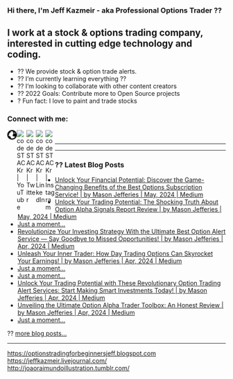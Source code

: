 

<!--
**jeffkazmeir/jeffkazmeir** is a ✨ _special_ ✨ repository because its `README.md` (this file) appears on your GitHub profile.

Here are some ideas to get you started:

- 🔭 I’m currently working on ...
- 🌱 I’m currently learning ...
- 👯 I’m looking to collaborate on ...
- 🤔 I’m looking for help with ...
- 💬 Ask me about ...
- 📫 How to reach me: ...
- 😄 Pronouns: ...
- ⚡ Fun fact: ...
-->
### Hi there, I'm Jeff Kazmeir - aka Professional Options Trader ??
## I work at a stock & options trading company, interested in cutting edge technology and coding.

- ?? We provide stock & option trade alerts.
- ?? I’m currently learning everything ??
- ?? I’m looking to collaborate with other content creators
- ?? 2022 Goals: Contribute more to Open Source projects
- ? Fun fact: I love to paint and trade stocks


### Connect with me:

[<img align="left" alt="codeSTACKr.com" width="22px" src="https://raw.githubusercontent.com/iconic/open-iconic/master/svg/globe.svg" />][website]
[<img align="left" alt="codeSTACKr | YouTube" width="22px" src="https://cdn.jsdelivr.net/npm/simple-icons@v3/icons/youtube.svg" />][youtube]
[<img align="left" alt="codeSTACKr | Twitter" width="22px" src="https://cdn.jsdelivr.net/npm/simple-icons@v3/icons/twitter.svg" />][twitter]
[<img align="left" alt="codeSTACKr | LinkedIn" width="22px" src="https://cdn.jsdelivr.net/npm/simple-icons@v3/icons/linkedin.svg" />][linkedin]
[<img align="left" alt="codeSTACKr | Instagram" width="22px" src="https://cdn.jsdelivr.net/npm/simple-icons@v3/icons/instagram.svg" />][instagram]

<br />

---

---

### ?? Latest Blog Posts

<!-- BLOG-POST-LIST:START -->
- [Unlock Your Financial Potential: Discover the Game-Changing Benefits of the Best Options Subscription Service! | by Mason Jefferies | May, 2024 | Medium](https://tradingoptionsforbeginners.medium.com/unlock-your-financial-potential-discover-the-game-changing-benefits-of-the-best-options-3592f1c55048?source=ifttt--------------3)
- [Unlock Your Trading Potential: The Shocking Truth About Option Alpha Signals Report Review | by Mason Jefferies | May, 2024 | Medium](https://tradingoptionsforbeginners.medium.com/unlock-your-trading-potential-the-shocking-truth-about-option-alpha-signals-report-review-5bc0c91b19fa?source=ifttt--------------3)
- [Just a moment...](https://medium.com/@tradingoptionsforbeginners/discover-the-secret-to-successful-trading-our-eye-opening-review-of-simpler-trading-will-amaze-you-0838336760dd?source=ifttt--------------3)
- [Revolutionize Your Investing Strategy With the Ultimate Best Option Alert Service — Say Goodbye to Missed Opportunities! | by Mason Jefferies | Apr, 2024 | Medium](https://tradingoptionsforbeginners.medium.com/revolutionize-your-investing-strategy-with-the-ultimate-best-option-alert-service-say-goodbye-to-cca47659b302?source=ifttt--------------3)
- [Unleash Your Inner Trader: How Day Trading Options Can Skyrocket Your Earnings! | by Mason Jefferies | Apr, 2024 | Medium](https://tradingoptionsforbeginners.medium.com/unleash-your-inner-trader-how-day-trading-options-can-skyrocket-your-earnings-169ed6a604ac?source=ifttt--------------3)
- [Just a moment...](https://medium.com/@tradingoptionsforbeginners/uncovering-the-truth-an-honest-and-in-depth-option-alpha-review-you-cant-afford-to-miss-f32920751f5f?source=ifttt--------------3)
- [Just a moment...](https://medium.com/@tradingoptionsforbeginners/unveiling-the-secret-to-bettors-success-the-ultimate-betfair-trading-made-simple-review-31067c80b2df?source=ifttt--------------3)
- [Unlock Your Trading Potential with These Revolutionary Option Trading Alert Services: Start Making Smart Investments Today! | by Mason Jefferies | Apr, 2024 | Medium](https://tradingoptionsforbeginners.medium.com/unlock-your-trading-potential-with-these-revolutionary-option-trading-alert-services-start-making-5593054e1e34?source=ifttt--------------3)
- [Unveiling the Ultimate Option Alpha Trader Toolbox: An Honest Review | by Mason Jefferies | Apr, 2024 | Medium](https://tradingoptionsforbeginners.medium.com/unveiling-the-ultimate-option-alpha-trader-toolbox-an-honest-review-6d574d537fc5?source=ifttt--------------3)
- [Just a moment...](https://medium.com/@tradingoptionsforbeginners/is-the-option-alpha-book-signals-review-worth-the-hype-find-out-the-truth-here-cdc3f33c0e97?source=ifttt--------------3)
<!-- BLOG-POST-LIST:END -->

?? [more blog posts...](https://theministerofcapitalism.com/blog/)

---


[website]: https://kingtradingsystems.com/blog/
[twitter]: https://twitter.com/optionstradejef
[youtube]: https://www.youtube.com/channel/UCEo82TuA0YdbXyO2oPecIHQ
[instagram]: https://tradingoptionsforbeginners.medium.com
[linkedin]: https://ca.linkedin.com/in/theministerofcapitalism
 https://optionstradingforbeginnersjeff.blogspot.com
 https://jeffkazmeir.livejournal.com/
 http://joaoraimundoillustration.tumblr.com/



